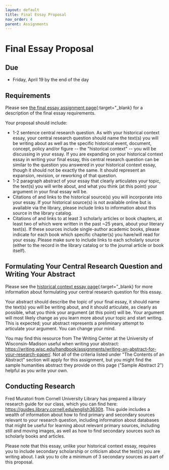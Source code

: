 ```yaml
---
layout: default
title: Final Essay Proposal
nav_order: 4
parent: Assignments
---
```

# Final Essay Proposal
## Due
- Friday, April 19 by the end of the day

## Requirements
Please see [the final essay assignment page](https://lindsaythomas.net/engl3630s24/assignments/final-essay.html){:target="_blank} for a description of the final essay requirements.

Your proposal should include:
- 1-2 sentence central research question. As with your historical context essay, your central research question should name the text(s) you will be writing about as well as the specific historical event, document, concept, policy and/or figure -- the "historical context" -- you will be discussing in your essay. If you are expanding on your historical context essay in writing your final essay, this central research question can be similar to the question you answered in your historical context essay, though it should not be exactly the same. It should represent an expansion, revision, or reworking of that question.
- 1-2 paragraph abstract of your essay that clearly articulates your topic, the text(s) you will write about, and what you think (at this point) your argument in your final essay will be.
- Citations of and links to the historical source(s) you will incorporate into your essay. If your historical source(s) is not available online but is available via the library, please include links to information about this source in the library catalog.
- Citations of and links to at least 3 scholarly articles or book chapters, at least two of which were written in the past ~25 years, about your literary text(s). If these sources include single-author academic books, please indicate for each book which specific chapter(s) you have/will read for your essay. Please make sure to include links to each scholarly source (either to the record in the library catalog or to the journal article or book itself).

## Formulating Your Central Research Question and Writing Your Abstract
Please see the [historical context essay page](https://lindsaythomas.net/engl3630s24/assignments/historical-context.html#formulating-your-central-research-question){:target="_blank} for more information about formulating your central research question for this essay.

Your abstract should describe the topic of your final essay, it should name the text(s) you will be writing about, and it should articulate, as clearly as possible, what you think your argument (at this point) will be. Your argument will most likely change as you learn more about your topic and start writing. This is expected; your abstract represents a preliminary attempt to articulate your argument. You can change your mind.

You may find this resource from The Writing Center at the University of Wisconsin-Madison useful when writing your abstract: <https://writing.wisc.edu/handbook/assignments/writing-an-abstract-for-your-research-paper/>. Not all of the criteria listed under "The Contents of an Abstract" section will apply for this assignment, but you might find the sample humanities abstract they provide on this page ("Sample Abstract 2") helpful as you write your own.

## Conducting Research
Fred Muratori from Cornell University Library has prepared a library research guide for our class, which you can find here: <https://guides.library.cornell.edu/english3630lt>. This guide includes a wealth of information about how to find primary and secondary sources relevant to your research question, including information about databases that might be useful for learning about relevant primary sources, including still and moving images, as well as how to find secondary sources such as scholarly books and articles.

Please note that this essay, unlike your historical context essay, requires you to include secondary scholarship or criticism about the text(s) you are writing about. I ask you to cite a minimum of 3 secondary sources as part of this proposal.
